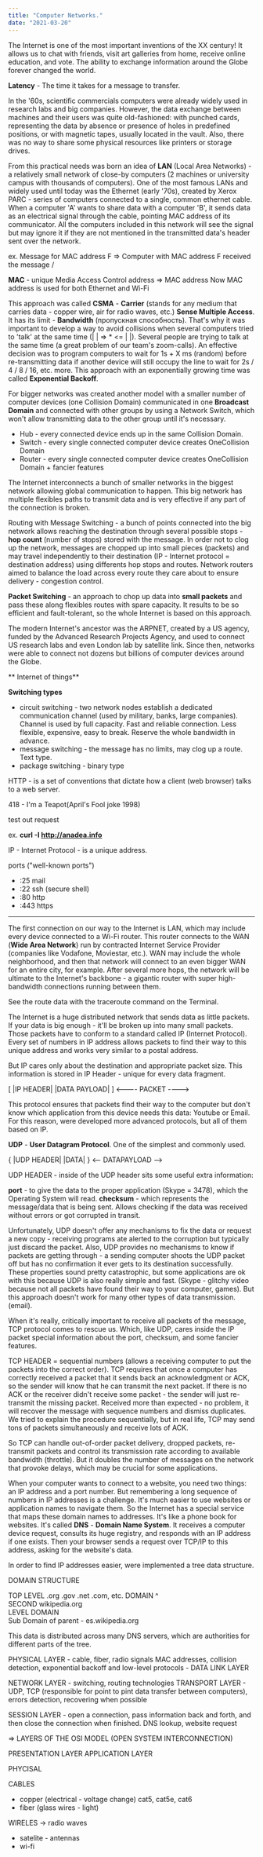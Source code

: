 ```yaml
---
title: "Computer Networks."
date: "2021-03-20"
---
```


The Internet is one of the most important inventions of the XX century! It allows us to chat with friends, visit art galleries from home, receive online education, and vote. The ability to exchange information around the Globe forever changed the world.

**Latency** - The time it takes for a message to transfer.

In the '60s, scientific commercials computers were already widely used in research labs and big companies. However, the data exchange between machines and their users was quite old-fashioned:  with punched cards, representing the data by absence or presence of holes in predefined positions, or with magnetic tapes, usually located in the vault. Also, there was no way to share some physical resources like printers or storage drives. 

From this practical needs was born an idea of **LAN** (Local Area Networks) - a relatively small network of close-by computers (2 machines or university campus with thousands of computers). One of the most famous LANs and widely used until today was the Ethernet (early '70s), created by Xerox PARC - series of computers connected to a single, common ethernet cable. When a computer 'A' wants to share data with a computer 'B', it sends data as an electrical signal through the cable, pointing MAC address of its communicator. All the computers included in this network will see the signal but may ignore it if they are not mentioned in the transmitted data's header sent over the network.

ex. Message for MAC address F => Computer with MAC address F received the message \/

**MAC** - unique Media Access Control address => MAC address
Now MAC address is used for both Ethernet and Wi-Fi

This approach was called **CSMA** - **Carrier** (stands for any medium that carries data - copper wire, air for radio waves, etc.) **Sense Multiple Access**. It has its limit - **Bandwidth** (пропускная способность). That's why it was important to develop a way to avoid collisions when several computers tried to 'talk' at the same time (| | => * <= | |). Several people are trying to talk at the same time (a great problem of our team's zoom-calls). An effective decision was to program computers to wait for 1s + X ms (random) before re-transmitting data if another device will still occupy the line to wait for 2s / 4 / 8 / 16, etc. more. This approach with an exponentially growing time was called **Exponential Backoff**.

For bigger networks was created another model with a smaller number of computer devices (one Collision Domain) communicated in one **Broadcast Domain** and connected with other groups by using a Network Switch, which won't allow transmitting data to the other group until it's necessary. 

- Hub - every connected device ends up in the same Collision Domain.
- Switch - every single connected computer device creates OneCollision Domain
- Router - every single connected computer device creates OneCollision Domain + fancier features

The Internet interconnects a bunch of smaller networks in the biggest network allowing global communication to happen. This big network has multiple flexibles paths to transmit data and is very effective if any part of the connection is broken. 

Routing with Message Switching - a bunch of points connected into the big network allows reaching the destination through several possible stops - **hop count** (number of stops) stored with the message. In order not to clog up the network, messages are chopped up into small pieces (packets) and may travel independently to their destination (IP - Internet protocol = destination address) using differents hop stops and routes. Network routers aimed to balance the load across every route they care about to ensure delivery - congestion control.

**Packet Switching** - an approach to chop up data into **small packets** and pass these along flexibles routes with spare capacity.
It results to be so efficient and fault-tolerant, so the whole Internet is based on this approach.

The modern Internet's ancestor was the ARPNET, created by a US agency, funded by the Advanced Research Projects Agency, and used to connect US research labs and even London lab by satellite link. Since then, networks were able to connect not dozens but billions of computer devices around the Globe.

** Internet of things**

**Switching types**

- circuit switching - two network nodes establish a dedicated communication channel (used by military, banks, large companies). Channel is used by full capacity. Fast and reliable connection. Less flexible, expensive, easy to break. Reserve the whole bandwidth in advance.
- message switching - the message has no limits, may clog up a route. Text type.
- package switching - binary type

HTTP - is a set of conventions that dictate how a client (web browser) talks to a web server. 

418 - I'm a Teapot(April's Fool joke 1998)

test out request 

ex.  **curl -I http://anadea.info**

IP - Internet Protocol - is a unique address.

ports ("well-known ports")

- :25 mail
- :22 ssh (secure shell)
- :80 http
- :443 https


_____

The first connection on our way to the Internet is LAN, which may include every device connected to a Wi-Fi router. This router connects to the WAN (**Wide Area Network**) run by contracted Internet Service Provider (companies like Vodafone, Moviestar, etc.). WAN may include the whole neighborhood, and then that network will connect to an even bigger WAN for an entire city, for example. After several more hops, the network will be ultimate to the Internet's backbone - a gigantic router with super high-bandwidth connections running between them.
 
See the route data with the traceroute command on the Terminal.

The Internet is a huge distributed network that sends data as little packets. If your data is big enough - it'll be broken up into many small packets. Those packets have to conform to a standard called IP (Internet Protocol). Every set of numbers in IP address allows packets to find their way to this unique address and works very similar to a postal address. 

But IP cares only about the destination and appropriate packet size. This information is stored in IP Header - unique for every data fragment.

[ |IP HEADER| |DATA PAYLOAD| ]
   <---- PACKET ---->

This protocol ensures that packets find their way to the computer but don't know which application from this device needs this data: Youtube or Email.
For this reason, were developed more advanced protocols, but all of them based on IP.

**UDP** - **User Datagram Protocol**. One of the simplest and commonly used.

{ |UDP HEADER| |DATA| }
   <-- DATAPAYLOAD  -->

UDP HEADER - inside of the UDP header sits some useful extra information:

**port** - to give the data to the proper application (Skype = 3478), which the Operating System will read.
**checksum** - which represents the message/data that is being sent. Allows checking if the data was received without errors or got corrupted in transit.

Unfortunately, UDP doesn't offer any mechanisms to fix the data or request a new copy - receiving programs ate alerted to the corruption but typically just discard the packet. Also, UDP provides no mechanisms to know if packets are getting through - a sending computer shoots the UDP packet off but has no confirmation it ever gets to its destination successfully. These properties sound pretty catastrophic, but some applications are ok with this because UDP is also really simple and fast. (Skype - glitchy video because not all packets have found their way to your computer, games). But this approach doesn't work for many other types of data transmission. 
(email).

When it's really, critically important to receive all packets of the message, TCP protocol comes to rescue us. Which, like UDP, cares inside the IP packet special information about the port, checksum, and some fancier features.

TCP HEADER = sequential numbers (allows a receiving computer to put the packets into the correct order). TCP requires that once a computer has correctly received a packet that it sends back an acknowledgment or ACK, so the sender will know that he can transmit the next packet. If there is no ACK or the receiver didn't receive some packet - the sender will just re-transmit the missing packet. Received more than expected - no problem, it will recover the message with sequence numbers and dismiss duplicates. We tried to explain the procedure sequentially, but in real life, TCP may send tons of packets simultaneously and receive lots of ACK. 

So TCP can handle out-of-order packet delivery, dropped packets, re-transmit packets and control its transmission rate according to available bandwidth (throttle). But it doubles the number of messages on the network that provoke delays, which may be crucial for some applications.

When your computer wants to connect to a website, you need two things: an IP address and a port number.  But remembering a long sequence of numbers in IP addresses is a challenge. It's much easier to use websites or application names to navigate them. So the Internet has a special service that maps these domain names to addresses. It's like a phone book for websites. It's called **DNS** - **Domain Name System**. It receives a computer device request, consults its huge registry, and responds with an IP address if one exists. Then your browser sends a request over TCP/IP  to this address, asking for the website's data. 

In order to find IP addresses easier, were implemented a tree data structure.

DOMAIN STRUCTURE

TOP
LEVEL             .org .gov .net .com, etc.
DOMAIN            ^
<br>
SECOND       wikipedia.org          
LEVEL
DOMAIN
<br>
Sub Domain of parent - es.wikipedia.org


This data is distributed across many DNS servers, which are authorities for different parts of the tree.

PHYSICAL LAYER - cable, fiber, radio signals
MAC addresses, collision detection, exponential backoff and low-level protocols - DATA LINK LAYER

NETWORK LAYER - switching, routing technologies 
TRANSPORT LAYER - UDP, TCP (responsible for point to pint data transfer between computers), errors detection, recovering when possible

SESSION LAYER - open a connection, pass information back and forth, and then close the connection when finished. DNS lookup, website request

=> LAYERS OF THE OSI MODEL (OPEN SYSTEM INTERCONNECTION)

PRESENTATION LAYER
APPLICATION LAYER


PHYCISAL

CABLES 
- copper (electrical - voltage change) cat5, cat5e, cat6
- fiber (glass wires - light)

WIRELES -> radio waves
- satelite - antennas
- wi-fi
 
